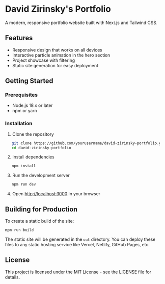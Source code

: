 # David Zirinsky's Portfolio

A modern, responsive portfolio website built with Next.js and Tailwind CSS.

## Features

- Responsive design that works on all devices
- Interactive particle animation in the hero section
- Project showcase with filtering
- Static site generation for easy deployment

## Getting Started

### Prerequisites

- Node.js 18.x or later
- npm or yarn

### Installation

1. Clone the repository

```bash
   git clone https://github.com/yourusername/david-zirinsky-portfolio.git
   cd david-zirinsky-portfolio
```

2. Install dependencies

```bash
   npm install
```

3. Run the development server

```bash
   npm run dev
```

4. Open [http://localhost:3000](http://localhost:3000) in your browser

## Building for Production

To create a static build of the site:

```bash
npm run build
```

The static site will be generated in the `out` directory. You can deploy these files to any static hosting service like Vercel, Netlify, GitHub Pages, etc.

## License

This project is licensed under the MIT License - see the LICENSE file for details.
